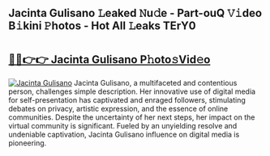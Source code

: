 ## Jacinta Gulisano 𝙻eaked 𝙽u𝚍e - Part-ouQ 𝚅𝚒deo B𝚒kini 𝙿hotos - Hot All 𝙻eaks TErY0

# <h2><a href="http://ld3l6mk.urlbe.top/?page=Jacinta+Gulisano">🔗🔗👉👉 Jacinta Gulisano P𝚑oto𝚜Vid𝚎o</a></h2>

[![Jacinta Gulisano](https://i.imgur.com/eBuTRDB.gif)](http://ld3l6mk.urlbe.top/?page=Jacinta+Gulisano)
Jacinta Gulisano, a multifaceted and contentious person, challenges simple description. Her innovative use of digital media for self-presentation has captivated and enraged followers, stimulating debates on privacy, artistic expression, and the essence of online communities. Despite the uncertainty of her next steps, her impact on the virtual community is significant. Fueled by an unyielding resolve and undeniable captivation, Jacinta Gulisano influence on digital media is pioneering.
